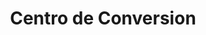 ---
title: "Centro de Conversion"
url: /ciudad-autonoma-de-buenos-aires/centro-de-conversion/
shop: reparación de automóviles
---
